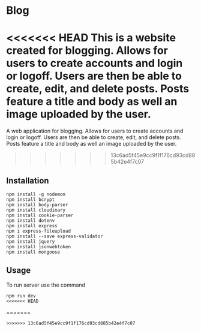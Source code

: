 # Blog

<<<<<<< HEAD
This is a website created for blogging. Allows for users to create accounts and login or logoff. Users are then be able to create, edit, and delete posts. Posts feature a title and body as well an image uploaded by the user.
=======
A web application for blogging. Allows for users to create accounts and login or logoff. Users are then be able to create, edit, and delete posts. Posts feature a title and body as well an image uploaded by the user.
>>>>>>> 13c6ad5f45e9cc9f1f176cd93cd885b42e4f7c07

## Installation
```
npm install -g nodemon
npm install bcrypt
npm install body-parser
npm install cloudinary
npm install cookie-parser
npm install dotenv
npm install express
npm i express-fileupload
npm install --save express-validator
npm install jquery
npm install jsonwebtoken
npm install mongoose

```

## Usage

To run server use the command 
```
npm run dev
<<<<<<< HEAD
```
=======
```
>>>>>>> 13c6ad5f45e9cc9f1f176cd93cd885b42e4f7c07

